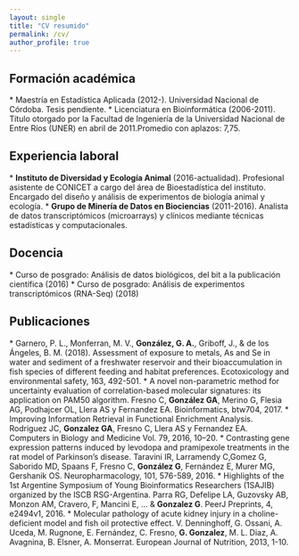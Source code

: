 ```yaml
---
layout: single
title: "CV resumido"
permalink: /cv/
author_profile: true
---
```


<h2>Formación académica</h2>
* Maestría en Estadística Aplicada (2012-). Universidad Nacional de Córdoba. Tesis pendiente.
* Licenciatura en Bioinformática (2006-2011). Título otorgado por la Facultad de Ingeniería de la Universidad Nacional de Entre Ríos (UNER) en abril de 2011.Promedio con aplazos: 7,75.

<h2>Experiencia laboral</h2>
* <strong>Instituto de Diversidad y Ecología Animal</strong> (2016-actualidad). Profesional asistente de CONICET a cargo del área de Bioestadística del instituto. Encargado del diseño y análisis de experimentos de biología animal y ecología.
* <strong>Grupo de Minería de Datos en Biociencias</strong> (2011-2016). Analista de datos transcriptómicos (microarrays) y clínicos mediante técnicas estadísticas y computacionales.

<h2>Docencia</h2>
* Curso de posgrado: Análisis de datos biológicos, del bit a la publicación científica (2016)
* Curso de posgrado: Análisis de experimentos transcriptómicos (RNA-Seq) (2018)

<h2>Publicaciones</h2>
* Garnero, P. L., Monferran, M. V., <strong>González, G. A.</strong>, Griboff, J., & de los Ángeles, B. M. (2018). Assessment of exposure to metals, As and Se in water and sediment of a freshwater reservoir and their bioaccumulation in fish species of different feeding and habitat preferences. Ecotoxicology and environmental safety, 163, 492-501.
* A novel non-parametric method for uncertainty evaluation of correlation-based molecular signatures: its application on PAM50 algorithm. Fresno C, <strong>González GA</strong>, Merino G, Flesia AG, Podhajcer OL, Llera AS y Fernandez EA. Bioinformatics, btw704, 2017.
* Improving Information Retrieval in Functional Enrichment Analysis. Rodriguez JC, <strong>Gonzalez GA</strong>, Fresno C, Llera AS y Fernandez EA. Computers in Biology and Medicine Vol. 79, 2016, 10–20.
* Contrasting gene expression patterns induced by levodopa and pramipexole treatments in the rat model of Parkinson’s disease. Taravini IR, Larramendy C,Gomez G, Saborido MD, Spaans F, Fresno C, <strong>González G</strong>, Fernández E, Murer MG, Gershanik OS. Neuropharmacology, 101, 576-589, 2016.
* Highlights of the 1st Argentine Symposium of Young Bioinformatics Researchers (1SAJIB) organized by the ISCB RSG-Argentina. Parra RG, Defelipe LA, Guzovsky AB, Monzon AM, Cravero, F, Mancini E, ... & <strong>Gonzalez G</strong>. PeerJ Preprints, 4, e2494v1, 2016.
* Molecular pathology of acute kidney injury in a choline-deficient model and fish oil protective effect. V. Denninghoff, G. Ossani, A. Uceda, M. Rugnone, E. Fernández, C. Fresno, <strong>G. Gonzalez</strong>, M. L. Diaz, A. Avagnina, B. Elsner, A.
Monserrat. European Journal of Nutrition, 2013, 1-10.


